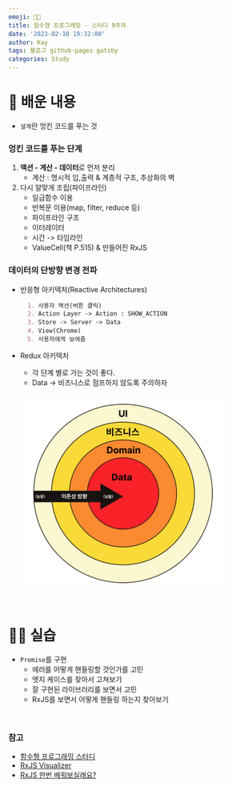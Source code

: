 ```yaml
---
emoji: 👨‍💻
title: 함수형 프로그래밍 - 스터디 9주차
date: '2023-02-10 19:32:00'
author: Kay
tags: 블로그 github-pages gatsby
categories: Study
---
```


# 💪 배운 내용
- `설계`란 엉킨 코드를 푸는 것

### 엉킨 코드를 푸는 단계
  1. <b>액션 - 계산 - 데이터</b>로 먼저 분리
     - 계산 : 명시적 입,출력 & 계층적 구조, 추상화의 벽
  2. 다시 알맞게 조립(파이프라인)
     - 일급함수 이용
     - 반복문 이용(map, filter, reduce 등)
     - 파이프라인 구조
     - 이터레이터
     - 시간 -> 타임라인
     - ValueCell(책 P.515) & 만들어진 RxJS
     
### 데이터의 단방향 변경 전파
  - 반응형 아키텍처(Reactive Architectures)
    ```md
      1. 사용자 액션(버튼 클릭) 
      2. Action Layer -> Action : SHOW_ACTION
      3. Store -> Server -> Data
      4. View(Chrome)
      5. 사용자에게 보여줌
    ```
  - Redux 아키텍처
    - 각 단계 별로 가는 것이 좋다.
    - Data -> 비즈니스로 점프하지 않도록 주의하자
    
    ![redux.png](redux.png)

<br/>

# 👍🏻 실습
- `Promise`를 구현
  - 에러를 어떻게 핸들링할 것인가를 고민
  - 엣지 케이스를 찾아서 고쳐보기
  - 잘 구현된 라이브러리를 보면서 고민
  - RxJS를 보면서 어떻게 핸들링 하는지 찾아보기

<br/>

### 참고
- [함수형 프로그래밍 스터디](https://github.com/FECrash/FunctionalProgramming)
- [RxJS Visualizer](https://rxviz.com/)
- [RxJS 한번 배워보실래요?](https://yozm.wishket.com/magazine/detail/1753/)

```toc
```
